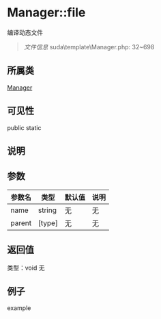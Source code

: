 # Manager::file
编译动态文件
> *文件信息* suda\template\Manager.php: 32~698
## 所属类 

[Manager](../Manager.md)

## 可见性

  public  static
## 说明



## 参数

 
| 参数名 | 类型 | 默认值 | 说明 |
|--------|-----|-------|-------|
 | name |  string | 无 | 无 |
 | parent |  [type] | 无 | 无 |
## 返回值
 
类型：void
无
## 例子

example